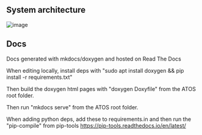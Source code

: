 ## System architecture
![image](https://github.com/RI-SE/ATOS/assets/97448034/b0eb4128-163f-42e5-88e4-4818d0c8ea87)


## Docs

Docs generated with mkdocs/doxygen and hosted on Read The Docs

When editing locally, install deps with 
"sudo apt install doxygen && pip install -r requirements.txt"

Then build the doxygen html pages with "doxygen Doxyfile" from the ATOS root folder.

Then run "mkdocs serve" from the ATOS root folder.

When adding python deps, add these to requirements.in and then run the "pip-compile" from pip-tools https://pip-tools.readthedocs.io/en/latest/
